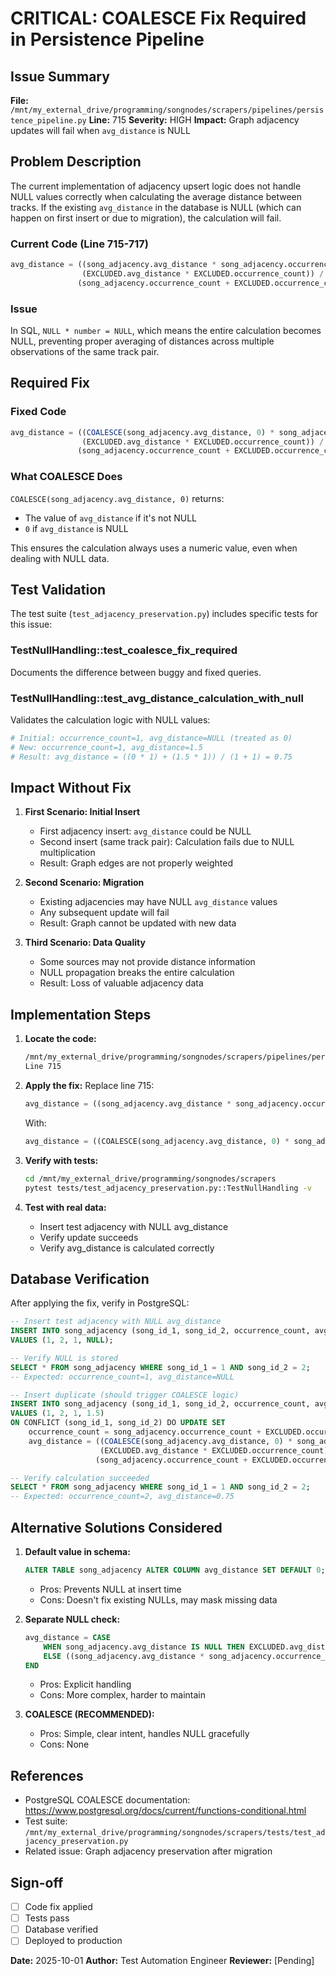 # CRITICAL: COALESCE Fix Required in Persistence Pipeline

## Issue Summary

**File:** `/mnt/my_external_drive/programming/songnodes/scrapers/pipelines/persistence_pipeline.py`
**Line:** 715
**Severity:** HIGH
**Impact:** Graph adjacency updates will fail when `avg_distance` is NULL

## Problem Description

The current implementation of adjacency upsert logic does not handle NULL values correctly when calculating the average distance between tracks. If the existing `avg_distance` in the database is NULL (which can happen on first insert or due to migration), the calculation will fail.

### Current Code (Line 715-717)

```sql
avg_distance = ((song_adjacency.avg_distance * song_adjacency.occurrence_count) +
                (EXCLUDED.avg_distance * EXCLUDED.occurrence_count)) /
               (song_adjacency.occurrence_count + EXCLUDED.occurrence_count)
```

### Issue

In SQL, `NULL * number = NULL`, which means the entire calculation becomes NULL, preventing proper averaging of distances across multiple observations of the same track pair.

## Required Fix

### Fixed Code

```sql
avg_distance = ((COALESCE(song_adjacency.avg_distance, 0) * song_adjacency.occurrence_count) +
                (EXCLUDED.avg_distance * EXCLUDED.occurrence_count)) /
               (song_adjacency.occurrence_count + EXCLUDED.occurrence_count)
```

### What COALESCE Does

`COALESCE(song_adjacency.avg_distance, 0)` returns:
- The value of `avg_distance` if it's not NULL
- `0` if `avg_distance` is NULL

This ensures the calculation always uses a numeric value, even when dealing with NULL data.

## Test Validation

The test suite (`test_adjacency_preservation.py`) includes specific tests for this issue:

### TestNullHandling::test_coalesce_fix_required
Documents the difference between buggy and fixed queries.

### TestNullHandling::test_avg_distance_calculation_with_null
Validates the calculation logic with NULL values:

```python
# Initial: occurrence_count=1, avg_distance=NULL (treated as 0)
# New: occurrence_count=1, avg_distance=1.5
# Result: avg_distance = ((0 * 1) + (1.5 * 1)) / (1 + 1) = 0.75
```

## Impact Without Fix

1. **First Scenario: Initial Insert**
   - First adjacency insert: `avg_distance` could be NULL
   - Second insert (same track pair): Calculation fails due to NULL multiplication
   - Result: Graph edges are not properly weighted

2. **Second Scenario: Migration**
   - Existing adjacencies may have NULL `avg_distance` values
   - Any subsequent update will fail
   - Result: Graph cannot be updated with new data

3. **Third Scenario: Data Quality**
   - Some sources may not provide distance information
   - NULL propagation breaks the entire calculation
   - Result: Loss of valuable adjacency data

## Implementation Steps

1. **Locate the code:**
   ```bash
   /mnt/my_external_drive/programming/songnodes/scrapers/pipelines/persistence_pipeline.py
   Line 715
   ```

2. **Apply the fix:**
   Replace line 715:
   ```python
   avg_distance = ((song_adjacency.avg_distance * song_adjacency.occurrence_count) +
   ```

   With:
   ```python
   avg_distance = ((COALESCE(song_adjacency.avg_distance, 0) * song_adjacency.occurrence_count) +
   ```

3. **Verify with tests:**
   ```bash
   cd /mnt/my_external_drive/programming/songnodes/scrapers
   pytest tests/test_adjacency_preservation.py::TestNullHandling -v
   ```

4. **Test with real data:**
   - Insert test adjacency with NULL avg_distance
   - Verify update succeeds
   - Verify avg_distance is calculated correctly

## Database Verification

After applying the fix, verify in PostgreSQL:

```sql
-- Insert test adjacency with NULL avg_distance
INSERT INTO song_adjacency (song_id_1, song_id_2, occurrence_count, avg_distance)
VALUES (1, 2, 1, NULL);

-- Verify NULL is stored
SELECT * FROM song_adjacency WHERE song_id_1 = 1 AND song_id_2 = 2;
-- Expected: occurrence_count=1, avg_distance=NULL

-- Insert duplicate (should trigger COALESCE logic)
INSERT INTO song_adjacency (song_id_1, song_id_2, occurrence_count, avg_distance)
VALUES (1, 2, 1, 1.5)
ON CONFLICT (song_id_1, song_id_2) DO UPDATE SET
    occurrence_count = song_adjacency.occurrence_count + EXCLUDED.occurrence_count,
    avg_distance = ((COALESCE(song_adjacency.avg_distance, 0) * song_adjacency.occurrence_count) +
                    (EXCLUDED.avg_distance * EXCLUDED.occurrence_count)) /
                   (song_adjacency.occurrence_count + EXCLUDED.occurrence_count);

-- Verify calculation succeeded
SELECT * FROM song_adjacency WHERE song_id_1 = 1 AND song_id_2 = 2;
-- Expected: occurrence_count=2, avg_distance=0.75
```

## Alternative Solutions Considered

1. **Default value in schema:**
   ```sql
   ALTER TABLE song_adjacency ALTER COLUMN avg_distance SET DEFAULT 0;
   ```
   - Pros: Prevents NULL at insert time
   - Cons: Doesn't fix existing NULLs, may mask missing data

2. **Separate NULL check:**
   ```sql
   avg_distance = CASE
       WHEN song_adjacency.avg_distance IS NULL THEN EXCLUDED.avg_distance
       ELSE ((song_adjacency.avg_distance * song_adjacency.occurrence_count) + ...) / ...
   END
   ```
   - Pros: Explicit handling
   - Cons: More complex, harder to maintain

3. **COALESCE (RECOMMENDED):**
   - Pros: Simple, clear intent, handles NULL gracefully
   - Cons: None

## References

- PostgreSQL COALESCE documentation: https://www.postgresql.org/docs/current/functions-conditional.html
- Test suite: `/mnt/my_external_drive/programming/songnodes/scrapers/tests/test_adjacency_preservation.py`
- Related issue: Graph adjacency preservation after migration

## Sign-off

- [ ] Code fix applied
- [ ] Tests pass
- [ ] Database verified
- [ ] Deployed to production

**Date:** 2025-10-01
**Author:** Test Automation Engineer
**Reviewer:** [Pending]
